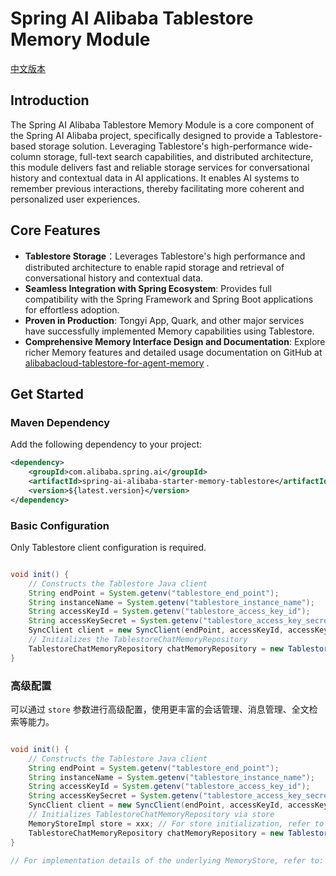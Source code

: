 # Spring AI Alibaba Tablestore Memory Module

[中文版本](./README-zh.md)

## Introduction

The Spring AI Alibaba Tablestore Memory Module is a core component of the Spring AI Alibaba project,
specifically designed to provide a Tablestore-based storage solution. Leveraging Tablestore's high-performance wide-column storage, full-text search capabilities, and distributed architecture, this module delivers fast and reliable storage services for conversational history and contextual data in AI applications. It enables AI systems to remember previous interactions, thereby facilitating more coherent and personalized user experiences.

## Core Features

- **Tablestore Storage**：Leverages Tablestore's high performance and distributed architecture to enable rapid storage and retrieval of conversational history and contextual data.
- **Seamless Integration with Spring Ecosystem**: Provides full compatibility with the Spring Framework and Spring Boot applications for effortless adoption.
- **Proven in Production**: Tongyi App, Quark, and other major services have successfully implemented Memory capabilities using Tablestore.
- **Comprehensive Memory Interface Design and Documentation**: Explore richer Memory features and detailed usage documentation on GitHub at [alibabacloud-tablestore-for-agent-memory](https://github.com/aliyun/alibabacloud-tablestore-for-agent-memory) .

## Get Started

### Maven Dependency

Add the following dependency to your project:

```xml
<dependency>
    <groupId>com.alibaba.spring.ai</groupId>
    <artifactId>spring-ai-alibaba-starter-memory-tablestore</artifactId>
    <version>${latest.version}</version>
</dependency>
```


### Basic Configuration

Only Tablestore client configuration is required.

```java

void init() {
    // Constructs the Tablestore Java client
    String endPoint = System.getenv("tablestore_end_point");
    String instanceName = System.getenv("tablestore_instance_name");
    String accessKeyId = System.getenv("tablestore_access_key_id");
    String accessKeySecret = System.getenv("tablestore_access_key_secret");
    SyncClient client = new SyncClient(endPoint, accessKeyId, accessKeySecret, instanceName);
    // Initializes the TablestoreChatMemoryRepository
    TablestoreChatMemoryRepository chatMemoryRepository = new TablestoreChatMemoryRepository(client);
}

```

### 高级配置
可以通过 `store` 参数进行高级配置，使用更丰富的会话管理、消息管理、全文检索等能力。
```java

void init() {
    // Constructs the Tablestore Java client
    String endPoint = System.getenv("tablestore_end_point");
    String instanceName = System.getenv("tablestore_instance_name");
    String accessKeyId = System.getenv("tablestore_access_key_id");
    String accessKeySecret = System.getenv("tablestore_access_key_secret");
    SyncClient client = new SyncClient(endPoint, accessKeyId, accessKeySecret, instanceName);
    // Initializes TablestoreChatMemoryRepository via store 
    MemoryStoreImpl store = xxx; // For store initialization, refer to https://github.com/aliyun/alibabacloud-tablestore-for-agent-memory/blob/main/java/examples/src/main/java/com/aliyun/openservices/tablestore/agent/memory/MemoryStoreInitExample.java
    TablestoreChatMemoryRepository chatMemoryRepository = new TablestoreChatMemoryRepository(store);
}

// For implementation details of the underlying MemoryStore, refer to: https://github.com/aliyun/alibabacloud-tablestore-for-agent-memory
```
